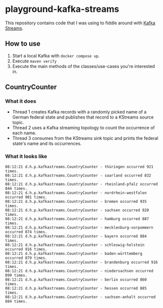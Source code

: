 # playground-kafka-streams

This repository contains code that I was using to fiddle around
with [Kafka Streams](https://kafka.apache.org/documentation/streams/).

## How to use

1. Start a local Kafka with `docker compose up`.
2. Execute `maven verify`
3. Execute the main methods of the classes/use-cases you're interested in.

## CountryCounter

### What it does

* Thread 1 creates Kafka records with a randomly picked name of a German federal state and publishes that record to a
  KStreams source topic.
* Thread 2 uses a Kafka streaming topology to count the occurrence of each name.
* Thread 3 consumes from the KStreams sink topic and prints the federal state's name and its occurrences.

### What it looks like

```
08:12:21 d.h.p.kafkastreams.CountryCounter - thüringen occurred 921 times.
08:12:21 d.h.p.kafkastreams.CountryCounter - saarland occurred 832 times.
08:12:21 d.h.p.kafkastreams.CountryCounter - rheinland-pfalz occurred 844 times.
08:12:21 d.h.p.kafkastreams.CountryCounter - nordrhein-westfalen occurred 901 times.
08:12:21 d.h.p.kafkastreams.CountryCounter - bremen occurred 935 times.
08:12:21 d.h.p.kafkastreams.CountryCounter - sachsen occurred 920 times.
08:12:21 d.h.p.kafkastreams.CountryCounter - hamburg occurred 887 times.
08:12:21 d.h.p.kafkastreams.CountryCounter - mecklenburg-vorpommern occurred 874 times.
08:12:21 d.h.p.kafkastreams.CountryCounter - bayern occurred 884 times.
08:12:21 d.h.p.kafkastreams.CountryCounter - schleswig-holstein occurred 916 times.
08:12:21 d.h.p.kafkastreams.CountryCounter - baden-württemberg occurred 879 times.
08:12:21 d.h.p.kafkastreams.CountryCounter - brandenburg occurred 916 times.
08:12:21 d.h.p.kafkastreams.CountryCounter - niedersachsen occurred 899 times.
08:12:21 d.h.p.kafkastreams.CountryCounter - berlin occurred 860 times.
08:12:21 d.h.p.kafkastreams.CountryCounter - hessen occurred 885 times.
08:12:21 d.h.p.kafkastreams.CountryCounter - sachsen-anhalt occurred 884 times.
```